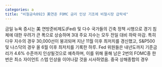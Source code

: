 ```yaml
---
categories: a
title: "비철금속0923 美연준 FOMC 금리 인상 기조에 비철시장 급락세"
---
```

금일 뉴욕 증시는 美 연방준비제도(Fed) 및 다수 국가들의 긴축 정책 시행으로 경기 침체에 대한 우려가 큰 폭으로 상승하며 3대 주요 지수는 모두 전일 대비 하락 마감. 특히 다우 지수의 경우 30,000선이 붕괴되며 지난 11월 이후 최저치를 경신했고, S&P500 및 나스닥의 경우 올 6월 이후 최저치를 기록한 하루. Fed 위원들은 내년도까지 기준금리가 4.6% 수준까지 인상될것으로 예측하며, 이를 위해 올해 남은 2번의 FOMC중 한번은 최소 자이언트 스텝 인상을 이어나갈 것을 시사하였음. 중국 상해종합의 경우